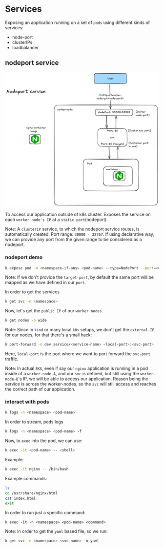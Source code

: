 # Services

Exposing an application running on a set of `pods` using different kinds of services:

- node-port
- clusterIPs
- loadbalancer

## nodeport service

![node-port](../img/node-port-k8s.excalidraw.png)

To access our application outside of k8s cluster. Exposes the service on each `worker node's IP` at a `static port`(nodeport).

Note: A `clusterIP` service, to which the nodeport service routes, is automatically created. Port range: `30000 - 32767`. If using declarative way, we can provide any port from the given range to be considered as a nodeport.

### nodeport demo

```zsh
k expose pod -n <namespace-if-any> <pod-name> --type=NodePort --port=<cluster-svc-port> --target-port=<container-port-in-pod> --name=<svc-name-you-wanna-give>
```

Note: If we don't provide the `target-port`, by default the same port will be mapped as we have defined in our `port`.

In order to get the services

```zsh
k get svc -n <namespace>
```

Now, let's get the `public IP` of our `worker nodes`.

```zsh
k get nodes -o wide
```

Note: Since in `kind` or many local `k8s` setups, we don't get the `external-IP` for our nodes, for that there's a small hack:

```zsh
k port-forward -n dev service/<service-name> <local-port>:<svc-port>
```

Here, `local-port` is the port where we want to port forward the `svc-port` traffic.

Note: In actual `EKS`, even if say our `nginx` application is running in a pod inside of a `worker-node-A`, and our `svc` is defined, but still using the `worker-node-B`'s IP, we will be able to access our application.
Reason being the service is across the worker-nodes, so the `svc` will still access and reaches the correct path of our application.

### interact with pods

```zsh
k logs -n <namespace> <pod-name>
```

In order to stream, pods logs

```zsh
k logs -n <namespace> <pod-name> -f
```

Now, to `exec` into the pod, we can use:

```zsh
k exec -it <pod-name> -- <shell>
```

Example:

```zsh
k exec -it nginx -- /bin/bash
```

Example commands:

```zsh
ls
cd /usr/share/nginx/html
cat index.html
exit
```

In order to run just a specific command:

```
k exec -it -n <namespace> <pod-name> <command>
```

Note: In order to get the `yaml` based file, so we run:

```zsh
k get svc -n <namespace> <svc-name> -o yaml
```
